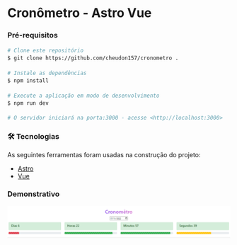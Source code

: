 # Cronômetro - Astro Vue

### Pré-requisitos

```bash
# Clone este repositório
$ git clone https://github.com/cheudon157/cronometro .

# Instale as dependências
$ npm install

# Execute a aplicação em modo de desenvolvimento
$ npm run dev

# O servidor iniciará na porta:3000 - acesse <http://localhost:3000>
```
### 🛠 Tecnologias

As seguintes ferramentas foram usadas na construção do projeto:

- [Astro](https://astro.build/blog/introducing-astro/)
- [Vue](https://vuejs.org/)

### Demonstrativo

<img src="https://raw.githubusercontent.com/cheudon157/cronometro/main/assets/demonstrativo.PNG" alt="Demonstrativo">
